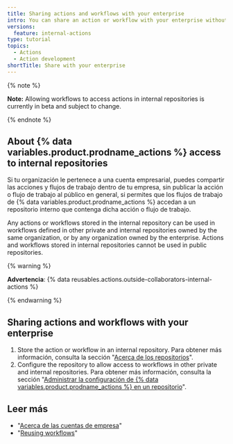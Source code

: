 ```yaml
---
title: Sharing actions and workflows with your enterprise
intro: You can share an action or workflow with your enterprise without publishing the action or workflow publicly.
versions:
  feature: internal-actions
type: tutorial
topics:
  - Actions
  - Action development
shortTitle: Share with your enterprise
---
```


{% note %}

**Note:** Allowing workflows to access actions in internal repositories is currently in beta and subject to change.

{% endnote %}

## About {% data variables.product.prodname_actions %} access to internal repositories

Si tu organización le pertenece a una cuenta empresarial, puedes compartir las acciones y flujos de trabajo dentro de tu empresa, sin publicar la acción o flujo de trabajo al público en general, si permites que los flujos de trabajo de {% data variables.product.prodname_actions %} accedan a un repositorio interno que contenga dicha acción o flujo de trabajo.

Any actions or workflows stored in the internal repository can be used in workflows defined in other private and internal repositories owned by the same organization, or by any organization owned by the enterprise. Actions and workflows stored in internal repositories cannot be used in public repositories.

{% warning %}

**Advertencia**: {% data reusables.actions.outside-collaborators-internal-actions %}

{% endwarning %}

## Sharing actions and workflows with your enterprise

1. Store the action or workflow in an internal repository. Para obtener más información, consulta la sección "[Acerca de los repositorios](/repositories/creating-and-managing-repositories/about-repositories#about-internal-repositories)".
1. Configure the repository to allow access to workflows in other private and internal repositories. Para obtener más información, consulta la sección "[Administrar la configuración de {% data variables.product.prodname_actions %} en un repositorio](/repositories/managing-your-repositorys-settings-and-features/enabling-features-for-your-repository/managing-github-actions-settings-for-a-repository#allowing-access-to-components-in-an-internal-repository)".

## Leer más

- "[Acerca de las cuentas de empresa](/admin/overview/about-enterprise-accounts)"
- "[Reusing workflows](/actions/using-workflows/reusing-workflows)"
